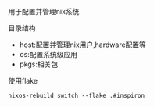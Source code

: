 用于配置并管理nix系统

目录结构
- host:配置并管理nix用户,hardware配置等
- os:配置系统级应用
- pkgs:相关包

使用flake
```
nixos-rebuild switch --flake .#inspiron
```